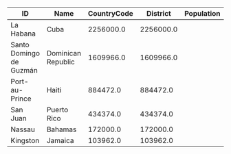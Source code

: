 | ID | Name | CountryCode | District | Population | 
| --- | --- | --- | --- | --- |
 | La Habana | Cuba | 2256000.0 | 2256000.0 |
 | Santo Domingo de Guzmán | Dominican Republic | 1609966.0 | 1609966.0 |
 | Port-au-Prince | Haiti | 884472.0 | 884472.0 |
 | San Juan | Puerto Rico | 434374.0 | 434374.0 |
 | Nassau | Bahamas | 172000.0 | 172000.0 |
 | Kingston | Jamaica | 103962.0 | 103962.0 |
